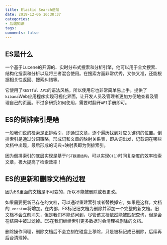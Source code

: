 ```yaml
---
title: Elastic Search进阶
date: 2019-12-06 16:30:37
categories:
- 后端知识
tags:
comments: false
---
```


## ES是什么

一个基于Lucene的开源的、实时分布式搜索和分析引擎，他可以用于全文搜索、结构化搜索和分析以及将三者混合使用。在搜索方面非常优秀，又快又准，还能根据相关性返回、搜索纠错等。

它使用了`RESTful API`的语法风格，所以使用它也非常简单易上手。提供了`kibana`Web应用程序实现可视化界面，让开发人员及管理者更加方便地查看及管理自己的页面。不过多研究如何使用，需要时翻开`API`手册即可。

<!-- more -->

## ES的倒排索引是啥 

一般我们说的检索是正排索引，即通过文章，逐个遍历找到对应关键词的位置。倒排索引是通过分词策略，形成词和文章的映射关系表，即从词出发，记载词在哪些文档中出现，最后形成的词典+映射表即为倒排索引。

因为倒排索引的底层实现是基于`FST数据结构`，可以实现`O(1)`时间复杂度的效率检索文章，极大提高了检索效率！



## ES的更新和删除文档的过程

因为ES里面的文档是不可变的，所以不能被删除或者更改。

如果需要更新已存在的文档，可以通过重建索引或者替换掉它。如果是这样，文档的`_version`将增加。在内部，ES标记旧文档为删除并添加一个完整的新文档。旧文档不会立刻消失，但是我们不能访问到，尽管该文档依然能被匹配查询，但是会在结果中被过滤掉。ES在我们继续索引更多数据时会清理被删除的文档。

删除操作同理，删除文档后不会立刻在磁盘上移除，只是被标记成已删除，后续再后台清理掉。

